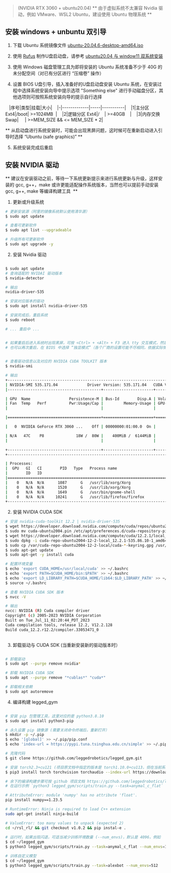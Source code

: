 >  (NVIDIA RTX 3060 + ubuntu20.04)
** 由于虚拟系统不太兼容 Nvidia 驱动，例如 VMware、WSL2 Ubuntu，建设使用 Ubuntu 物理系统 **


## 安装 windows + unbuntu 双引导

1. 下载 Ubuntu 系统镜像文件 [ubuntu-20.04.6-desktop-amd64.iso](http://mirrors.aliyun.com/ubuntu-releases/20.04.6/ubuntu-20.04.6-desktop-amd64.iso)

2. 使用 [Rufus](https://rufus.id/zh/) 制作U盘启动盘，请参考 [ubuntu20.04 与 window11 双系统安装](https://www.bilibili.com/read/cv28251771/?jump_opus=1)

3. 使用 Windows 磁盘管理工具为即将安装的 Ubuntu 系统准备不少于 40G 的未分配空间（对已有分区进行 “压缩卷” 操作）

4. 设置 BIOS U盘引导，插入准备好的U盘启动盘安装 Ubuntu 系统，在安装过程中选择系统安装向导中提示选项 "Something else" 进行手动磁盘分区，其他选项则可按照系统安装向导的提示自行选择

   |序号|类型|挂载|大小|
   |-|-------------|-----|-----------|
   |1|主分区   Ext4|/boot| >=1024MB  |
   |2|逻辑分区 Ext4|/    | >=40GB    |
   |3|内存交换 Swap|     | >=MEM_SIZE && <= MEM_SIZE * 2|

** 从启动盘进行系统安装时，可能会出现黑屏问题，这时候可在重新启动进入引导时选择 “Ubuntu (safe graphics)” **

5. 系统安装完成后重启

## 安装 NVIDIA 驱动

** 建议在安装驱动之前，等待一下系统更新提示来进行系统更新与升级，这样安装的 gcc, g++，make 或许更能适配操作系统版本，当然也可以提前手动安装 gcc, g++, make 等编译构建工具  **

1. 更新或升级系统

```bash
# 更新安装源（阿里的镜像系统默认使用清华源）
$ sudo apt update

# 查看可更新软件
$ sudo apt list --upgradeable

# 升级所有可更新软件
$ sudo apt upgrade -y
```

2. 安装 Nvidia 驱动

```bash

$ sudo apt update
# 查询适配的 NVIDAI 驱动版本
$ nvidia-detector

# 输出
nvidia-driver-535

# 安装对应版本的驱动
$ sudo apt install nvidia-driver-535

# 安装完成后，重启系统
$ sudo reboot

# ... 重启中 ...


# 如果重启后进入系统时出现黑屏，可按 <Ctrl> + <Alt> + F3 进入 tty 交互模式，然后按 <Ctrl> + <Alt> + F1 重新进入桌面模式
# 也可以再次重启，在 BIOS 中选择 “独显模式”（各个厂商的设置可能不尽相同，依据实际情况而定）

  
# 查看驱动信息以及对应的 NVIDIA CUDA TOOLKIT 版本
$ nvidia-smi

# 输出
+---------------------------------------------------------------------------------------+
| NVIDIA-SMI 535.171.04             Driver Version: 535.171.04   CUDA Version: 12.2     |
|-----------------------------------------+----------------------+----------------------+

| GPU  Name                 Persistence-M | Bus-Id        Disp.A | Volatile Uncorr. ECC |
| Fan  Temp   Perf          Pwr:Usage/Cap |         Memory-Usage | GPU-Util  Compute M. |
|                                         |                      |               MIG M. |

|=========================================+======================+======================|

|   0  NVIDIA GeForce RTX 3060 ...    Off | 00000000:01:00.0  On |                  N/A |

| N/A   47C    P8              18W /  80W |    400MiB /  6144MiB |      0%      Default |
|                                         |                      |                  N/A |

+-----------------------------------------+----------------------+----------------------+
+---------------------------------------------------------------------------------------+

| Processes:                                                                            |
|  GPU   GI   CI        PID   Type   Process name                            GPU Memory |
|        ID   ID                                                             Usage      |
|=======================================================================================|
|    0   N/A  N/A      1087      G   /usr/lib/xorg/Xorg                           59MiB |
|    0   N/A  N/A      1520      G   /usr/lib/xorg/Xorg                          207MiB |
|    0   N/A  N/A      1649      G   /usr/bin/gnome-shell                         41MiB |
|    0   N/A  N/A     10241      G   /usr/lib/firefox/firefox                     61MiB |
+---------------------------------------------------------------------------------------+
```

2. 安装 NVIDIA CUDA SDK


```bash
# 安装 nvidia-cuda-toolkit 12.2 | nvidia-driver-535
$ wget https://developer.download.nvidia.com/compute/cuda/repos/ubuntu2004/x86_64/cuda-ubuntu2004.pin
$ sudo mv cuda-ubuntu2004.pin /etc/apt/preferences.d/cuda-repository-pin-600
$ wget https://developer.download.nvidia.com/compute/cuda/12.2.1/local_installers/cuda-repo-ubuntu2004-12-2-local_12.2.1-535.86.10-1_amd64.deb
$ sudo dpkg -i cuda-repo-ubuntu2004-12-2-local_12.2.1-535.86.10-1_amd64.deb
$ sudo cp /var/cuda-repo-ubuntu2004-12-2-local/cuda-*-keyring.gpg /usr/share/keyrings/
$ sudo apt-get update
$ sudo apt-get -y install cuda

# 配置环境变量
$ echo 'export CUDA_HOME=/usr/local/cuda' >> ~/.bashrc
$ echo 'export PATH=$CUDA_HOME/bin:$PATH' >> ~/.bashrc
$ echo 'export LD_LIBRARY_PATH=$CUDA_HOME/lib64:$LD_LIBRARY_PATH' >> ~/.bashrc
$ source ~/.bashrc

# 查看 NVIDIA CUDA SDK 版本
$ nvcc -V

# 输出
nvcc: NVIDIA (R) Cuda compiler driver
Copyright (c) 2005-2023 NVIDIA Corporation
Built on Tue_Jul_11_02:20:44_PDT_2023
Cuda compilation tools, release 12.2, V12.2.128
Build cuda_12.2.r12.2/compiler.33053471_0
  
```

  

3. 卸载驱动与 CUDA SDK (当重新安装新的驱动版本时）

```bash

# 卸载驱动
$ sudo apt --purge remove nvidia*

# 卸载 NVIDIA CUDA SDK
$ sudo apt --purge remove "*cublas*" "cuda*"

# 卸载相关依赖
$ sudo apt autoremove
```

  

4. 编译构建 legged_gym

```bash

# 安装 pip 包管理工具，这里对应的是 python3.8.10
$ sudo apt install python3-pip

# 永久设置 pip 镜像源 (需要关闭命令终端后，重新打开）
$ mkdir -p ~/.pip
$ echo '[global]' >> ~/.pip/pip.conf
$ echo 'index-url = https://pypi.tuna.tsinghua.edu.cn/simple' >> ~/.pip/pip.conf

# 克隆代码
$ git clone https://github.com/leggedrobotics/legged_gym.git

# 安装 torch2.3+cu121 (项目原文档中指定的版本是 torch1.10.0+cu113，但在当前系统中会出现 GPU 内存分配异常等问题）
$ pip3 install torch torchvision torchaudio --index-url https://download.pytorch.org/whl/cu121

# 余下的编译构建步骤可按 github 项目文档 https://github.com/leggedrobotics/legged_gym 来执行
# 在运行示例 `python3 legged_gym/scripts/train.py --task=anymal_c_flat` 可能出现以下问题

# AttributeError: module 'numpy' has no attribute 'float'.
pip install numpy==1.23.5

# RuntimeError: Ninja is required to load C++ extension
sudo apt-get install ninja-build

# ValueError: too many values to unpack (expected 2)
cd ~/rsl_rl/ && git checkout v1.0.2 && pip instal-e .
  
# 运行时，如果出现闪退，可适当减少训练环境数量 (--num_envs)，默认是 4096，例如
$ cd ~/legged_gym
$ python3 legged_gym/scripts/train.py --task=anymal_c_flat --num_envs=1024

# 训练自定义模型
$ cd ~/legged_gym
$ python3 legged_gym/scripts/train.py --task=alexbot --num_envs=512
```